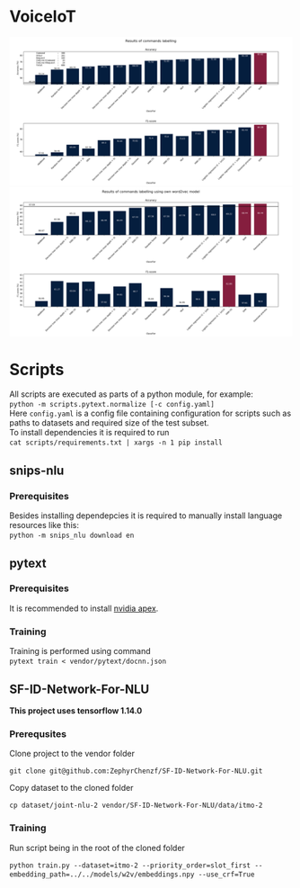 # VoiceIoT
![plot](https://raw.githubusercontent.com/MANASLU8/VoiceIoT/master/images/w2v/cv.png)
![test-plot](https://raw.githubusercontent.com/MANASLU8/VoiceIoT/master/images/w2v/cv-test.png)
# Scripts
All scripts are executed as parts of a python module, for example:  
`python -m scripts.pytext.normalize [-c config.yaml]`  
Here `config.yaml` is a config file containing configuration for scripts such as paths to datasets and required size of the test subset.  
To install dependencies it is required to run  
`cat scripts/requirements.txt | xargs -n 1 pip install`  
## snips-nlu
### Prerequisites
Besides installing dependepcies it is required to manually install language resources like this:  
`python -m snips_nlu download en`  
## pytext
### Prerequisites
It is recommended to install [nvidia apex](https://github.com/NVIDIA/apex/).  
### Training
Training is performed using command  
`pytext train < vendor/pytext/docnn.json`
## SF-ID-Network-For-NLU
**This project uses tensorflow 1.14.0**
### Prerequsites
Clone project to the vendor folder  
```shell
git clone git@github.com:ZephyrChenzf/SF-ID-Network-For-NLU.git
```
Copy dataset to the cloned folder  
```shell
cp dataset/joint-nlu-2 vendor/SF-ID-Network-For-NLU/data/itmo-2
```
### Training
Run script being in the root of the cloned folder  
```shell
python train.py --dataset=itmo-2 --priority_order=slot_first --embedding_path=../../models/w2v/embeddings.npy --use_crf=True
```